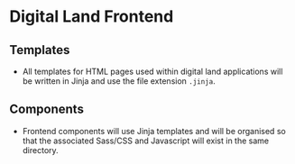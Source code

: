 # Digital Land Frontend

## Templates

 - All templates for HTML pages used within digital land applications will be written in Jinja and use the file extension `.jinja`. 

 ## Components

 - Frontend components will use Jinja templates and will be organised so that the associated Sass/CSS and Javascript will exist in the same directory.
